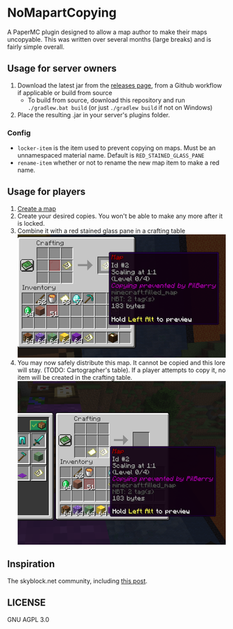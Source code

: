 # NoMapartCopying

A PaperMC plugin designed to allow a map author to make their maps uncopyable. This was written over several months (large breaks) and is fairly simple overall.

## Usage for server owners

1. Download the latest jar from the [releases page](https://github.com/AnotherPillow/NoMapartCopying/releases), from a Github workflow if applicable or build from source
    - To build from source, download this repository and run `./gradlew.bat build` (or just `./gradlew build` if not on Windows)
2. Place the resulting .jar in your server's plugins folder.

### Config

- `locker-item` is the item used to prevent copying on maps. Must be an unnamespaced material name. Default is `RED_STAINED_GLASS_PANE`
- `rename-item` whether or not to rename the new map item to make a red name.

## Usage for players

1. [Create a map](https://minecraft.wiki/w/Map#Mapping)
2. Create your desired copies. You won't be able to make any more after it is locked. 
3. Combine it with a red stained glass pane in a crafting table
![locking-recipe.png](marketing/locking-recipe.png)
4. You may now safely distribute this map. It cannot be copied and this lore will stay. (TODO: Cartographer's table). If a player attempts to copy it, no item will be created in the crafting table.
![cannot-copy.png](marketing/cannot-copy.png)
## Inspiration

The skyblock.net community, including [this post](https://skyblock.onl/threads/option-to-disable-mapart-copying.144363/).


## LICENSE

GNU AGPL 3.0
